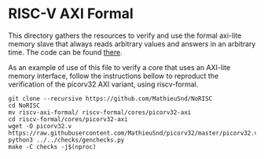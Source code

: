 # RISC-V AXI Formal

This directory gathers the resources to verify and use the formal axi-lite memory slave that always reads arbitrary values and answers in an arbitrary time. The code can be found [there](rand_axi_slave.sv).



As an example of use of this file to verify a core that uses an AXI-lite memory interface, follow the instructions bellow to reproduct the verification of the picorv32 AXI variant, using riscv-formal. 

```
git clone --recursive https://github.com/MathieuSnd/NoRISC
cd NoRISC
mv riscv-axi-formal/ riscv-formal/cores/picorv32-axi 
cd riscv-formal/cores/picorv32-axi
wget -O picorv32.v https://raw.githubusercontent.com/MathieuSnd/picorv32/master/picorv32.v
python3 ../../checks/genchecks.py
make -C checks -j$(nproc)
```
